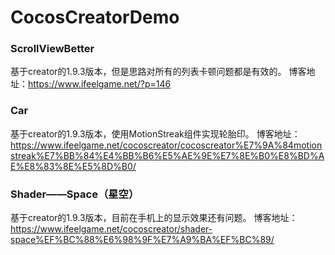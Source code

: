 # CocosCreatorDemo

### ScrollViewBetter

基于creator的1.9.3版本，但是思路对所有的列表卡顿问题都是有效的。
博客地址：https://www.ifeelgame.net/?p=146

### Car

基于creator的1.9.3版本，使用MotionStreak组件实现轮胎印。
博客地址：https://www.ifeelgame.net/cocoscreator/cocoscreator%E7%9A%84motionstreak%E7%BB%84%E4%BB%B6%E5%AE%9E%E7%8E%B0%E8%BD%AE%E8%83%8E%E5%8D%B0/

### Shader——Space（星空）

基于creator的1.9.3版本，目前在手机上的显示效果还有问题。
博客地址：https://www.ifeelgame.net/cocoscreator/shader-space%EF%BC%88%E6%98%9F%E7%A9%BA%EF%BC%89/


